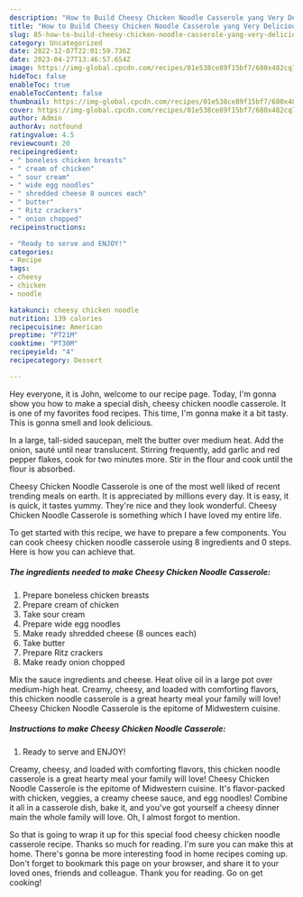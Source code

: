 ```yaml
---
description: "How to Build Cheesy Chicken Noodle Casserole yang Very Delicious}"
title: "How to Build Cheesy Chicken Noodle Casserole yang Very Delicious}"
slug: 85-how-to-build-cheesy-chicken-noodle-casserole-yang-very-delicious
category: Uncategorized
date: 2022-12-07T22:01:59.736Z
date: 2023-04-27T13:46:57.654Z
image: https://img-global.cpcdn.com/recipes/01e538ce89f15bf7/680x482cq70/cheesy-chicken-noodle-casserole-recipe-main-photo.jpg
hideToc: false
enableToc: true
enableTocContent: false
thumbnail: https://img-global.cpcdn.com/recipes/01e538ce89f15bf7/680x482cq70/cheesy-chicken-noodle-casserole-recipe-main-photo.jpg
cover: https://img-global.cpcdn.com/recipes/01e538ce89f15bf7/680x482cq70/cheesy-chicken-noodle-casserole-recipe-main-photo.jpg
author: Admin
authorAv: notfound
ratingvalue: 4.5
reviewcount: 20
recipeingredient:
- " boneless chicken breasts"
- " cream of chicken"
- " sour cream"
- " wide egg noodles"
- " shredded cheese 8 ounces each"
- " butter"
- " Ritz crackers"
- " onion chopped"
recipeinstructions:

- "Ready to serve and ENJOY!"
categories:
- Recipe
tags:
- cheesy
- chicken
- noodle

katakunci: cheesy chicken noodle 
nutrition: 139 calories
recipecuisine: American
preptime: "PT21M"
cooktime: "PT30M"
recipeyield: "4"
recipecategory: Dessert

---
```



Hey everyone, it is John, welcome to our recipe page. Today, I'm gonna show you how to make a special dish, cheesy chicken noodle casserole. It is one of my favorites food recipes. This time, I'm gonna make it a bit tasty. This is gonna smell and look delicious.

In a large, tall-sided saucepan, melt the butter over medium heat. Add the onion, sauté until near translucent. Stirring frequently, add garlic and red pepper flakes, cook for two minutes more. Stir in the flour and cook until the flour is absorbed.

Cheesy Chicken Noodle Casserole is one of the most well liked of recent trending meals on earth. It is appreciated by millions every day. It is easy, it is quick, it tastes yummy. They're nice and they look wonderful. Cheesy Chicken Noodle Casserole is something which I have loved my entire life.


To get started with this recipe, we have to prepare a few components. You can cook cheesy chicken noodle casserole using 8 ingredients and 0 steps. Here is how you can achieve that.

<!--inarticleads1-->

##### The ingredients needed to make Cheesy Chicken Noodle Casserole:

1. Prepare  boneless chicken breasts
1. Prepare  cream of chicken
1. Take  sour cream
1. Prepare  wide egg noodles
1. Make ready  shredded cheese (8 ounces each)
1. Take  butter
1. Prepare  Ritz crackers
1. Make ready  onion chopped


Mix the sauce ingredients and cheese. Heat olive oil in a large pot over medium-high heat. Creamy, cheesy, and loaded with comforting flavors, this chicken noodle casserole is a great hearty meal your family will love! Cheesy Chicken Noodle Casserole is the epitome of Midwestern cuisine. 

<!--inarticleads2-->

##### Instructions to make Cheesy Chicken Noodle Casserole:


1. Ready to serve and ENJOY!

Creamy, cheesy, and loaded with comforting flavors, this chicken noodle casserole is a great hearty meal your family will love! Cheesy Chicken Noodle Casserole is the epitome of Midwestern cuisine. It&#39;s flavor-packed with chicken, veggies, a creamy cheese sauce, and egg noodles! Combine it all in a casserole dish, bake it, and you&#39;ve got yourself a cheesy dinner main the whole family will love. Oh, I almost forgot to mention. 

So that is going to wrap it up for this special food cheesy chicken noodle casserole recipe. Thanks so much for reading. I'm sure you can make this at home. There's gonna be more interesting food in home recipes coming up. Don't forget to bookmark this page on your browser, and share it to your loved ones, friends and colleague. Thank you for reading. Go on get cooking!
